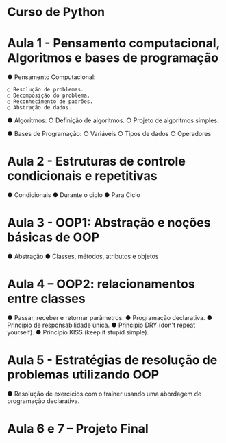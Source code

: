 # Curso de Python

# Aula 1 - Pensamento computacional, Algoritmos e bases de programação

 ● Pensamento Computacional:

    ○ Resolução de problemas.
    ○ Decomposição do problema.
    ○ Reconhecimento de padrões.
    ○ Abstração de dados.

 ● Algoritmos:
    ○ Definição de algoritmos.
    ○ Projeto de algoritmos simples.

 ● Bases de Programação:
    ○ Variáveis
    ○ Tipos de dados
    ○ Operadores

 

# Aula 2 - Estruturas de controle condicionais e repetitivas

 ● Condicionais
 ● Durante o ciclo
 ● Para Ciclo

 

# Aula 3 - OOP1: Abstração e noções básicas de OOP

 ● Abstração
 ● Classes, métodos, atributos e objetos


# Aula 4 – OOP2: relacionamentos entre classes

 ● Passar, receber e retornar parâmetros.
 ● Programação declarativa.
 ● Princípio de responsabilidade única.
 ● Principio DRY (don't repeat yourself).
 ● Principio KISS (keep it stupid simple).

 

# Aula 5 - Estratégias de resolução de problemas utilizando OOP

 ● Resolução de exercícios com o trainer usando uma abordagem de programação
declarativa.


# Aula 6 e 7 – Projeto Final